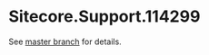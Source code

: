 # Sitecore.Support.114299

See [master branch](https://github.com/sitecoresupport/Sitecore.Support.114299) for details.